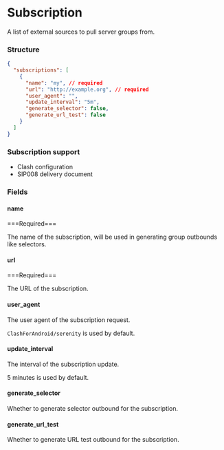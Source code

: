 # Subscription

A list of external sources to pull server groups from.

### Structure

```json
{
  "subscriptions": [
    {
      "name": "my", // required
      "url": "http://example.org", // required
      "user_agent": "",
      "update_interval": "5m",
      "generate_selector": false,
      "generate_url_test": false
    }
  ]
}
```

### Subscription support

* Clash configuration
* SIP008 delivery document

### Fields

#### name

===Required===

The name of the subscription, will be used in generating group outbounds like selectors.

#### url

===Required===

The URL of the subscription.

#### user_agent

The user agent of the subscription request.

`ClashForAndroid/serenity` is used by default.

#### update_interval

The interval of the subscription update.

5 minutes is used by default.

#### generate_selector

Whether to generate selector outbound for the subscription.

#### generate_url_test

Whether to generate URL test outbound for the subscription.